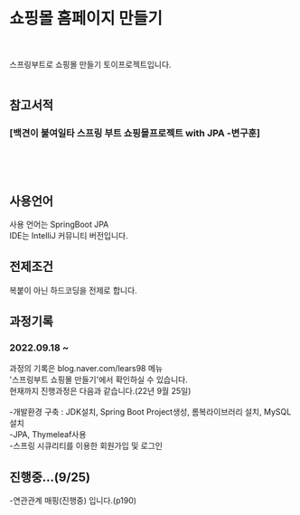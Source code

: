 
# 쇼핑몰 홈페이지 만들기<br><br>
스프링부트로 쇼핑몰 만들기 토이프로젝트입니다.<br><br>

## 참고서적
<h3>[백견이 불여일타 스프링 부트 쇼핑몰프로젝트 with JPA -변구훈]<h3><br><br>


## 사용언어
사용 언어는 SpringBoot JPA<br>
IDE는 IntelliJ 커뮤니티 버전입니다.<br>

## 전제조건
복붙이 아닌 하드코딩을 전제로 합니다.<br>

## 과정기록
<h3>2022.09.18 ~</h3>
과정의 기록은 blog.naver.com/lears98 메뉴 <br>'스프링부트 쇼핑몰 만들기'에서 확인하실 수 있습니다.<br>
현재까지 진행과정은 다음과 같습니다.(22년 9월 25일)<br><br>
-개발환경 구축 : JDK설치, Spring Boot Project생성, 롬복라이브러리 설치, MySQL설치<br>
-JPA, Thymeleaf사용<br>
-스프링 시큐리티를 이용한 회원가입 및 로그인<br>

## 진행중...(9/25)
-연관관계 매핑(진행중) 입니다.(p190)

